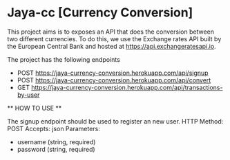 # Jaya-cc [Currency Conversion]

This project aims is to exposes an API that does the conversion between two different currencies.
To do this, we use the Exchange rates API built by the European Central Bank and hosted at https://api.exchangeratesapi.io.

The project has the following endpoints

- POST https://jaya-currency-conversion.herokuapp.com/api/signup
- POST https://jaya-currency-conversion.herokuapp.com/api/convert
- GET https://jaya-currency-conversion.herokuapp.com/api/transactions-by-user

** HOW TO USE **

The signup endpoint should be used to register an new user.
HTTP Method: POST
Accepts: json
Parameters:

- username (string, required)
- password (string, required)
